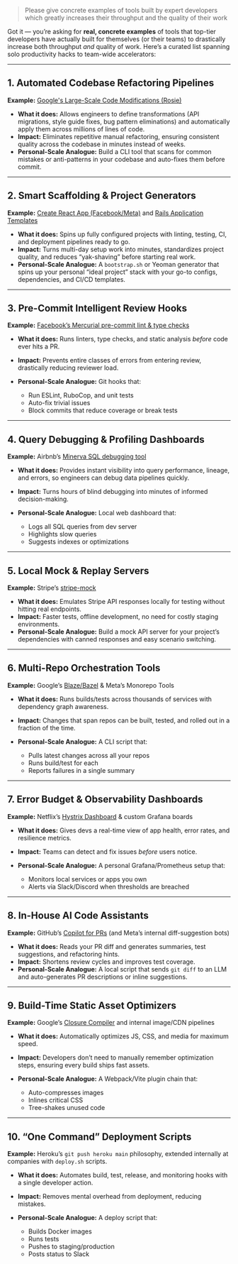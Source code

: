 > Please give concrete examples of tools built by expert developers which greatly increases their throughput and the quality of their work

Got it — you’re asking for **real, concrete examples** of tools that top-tier developers have actually built for themselves (or their teams) to drastically increase both throughput *and* quality of work.
Here’s a curated list spanning solo productivity hacks to team-wide accelerators:

---

## **1. Automated Codebase Refactoring Pipelines**

**Example:** [Google's Large-Scale Code Modifications (Rosie)](https://abseil.io/blog/20180517-rosie)

* **What it does:** Allows engineers to define transformations (API migrations, style guide fixes, bug pattern eliminations) and automatically apply them across millions of lines of code.
* **Impact:** Eliminates repetitive manual refactoring, ensuring consistent quality across the codebase in minutes instead of weeks.
* **Personal-Scale Analogue:** Build a CLI tool that scans for common mistakes or anti-patterns in your codebase and auto-fixes them before commit.

---

## **2. Smart Scaffolding & Project Generators**

**Example:** [Create React App (Facebook/Meta)](https://create-react-app.dev/) and [Rails Application Templates](https://guides.rubyonrails.org/rails_application_templates.html)

* **What it does:** Spins up fully configured projects with linting, testing, CI, and deployment pipelines ready to go.
* **Impact:** Turns multi-day setup work into minutes, standardizes project quality, and reduces “yak-shaving” before starting real work.
* **Personal-Scale Analogue:** A `bootstrap.sh` or Yeoman generator that spins up your personal “ideal project” stack with your go-to configs, dependencies, and CI/CD templates.

---

## **3. Pre-Commit Intelligent Review Hooks**

**Example:** [Facebook’s Mercurial pre-commit lint & type checks](https://engineering.fb.com/2019/03/06/developer-tools/hg/)

* **What it does:** Runs linters, type checks, and static analysis *before* code ever hits a PR.
* **Impact:** Prevents entire classes of errors from entering review, drastically reducing reviewer load.
* **Personal-Scale Analogue:** Git hooks that:

    * Run ESLint, RuboCop, and unit tests
    * Auto-fix trivial issues
    * Block commits that reduce coverage or break tests

---

## **4. Query Debugging & Profiling Dashboards**

**Example:** Airbnb’s [Minerva SQL debugging tool](https://medium.com/airbnb-engineering/minerva-metrics-platform-798d3143ef2a)

* **What it does:** Provides instant visibility into query performance, lineage, and errors, so engineers can debug data pipelines quickly.
* **Impact:** Turns hours of blind debugging into minutes of informed decision-making.
* **Personal-Scale Analogue:** Local web dashboard that:

    * Logs all SQL queries from dev server
    * Highlights slow queries
    * Suggests indexes or optimizations

---

## **5. Local Mock & Replay Servers**

**Example:** Stripe’s [stripe-mock](https://github.com/stripe/stripe-mock)

* **What it does:** Emulates Stripe API responses locally for testing without hitting real endpoints.
* **Impact:** Faster tests, offline development, no need for costly staging environments.
* **Personal-Scale Analogue:** Build a mock API server for your project’s dependencies with canned responses and easy scenario switching.

---

## **6. Multi-Repo Orchestration Tools**

**Example:** Google’s [Blaze/Bazel](https://bazel.build/) & Meta’s Monorepo Tools

* **What it does:** Runs builds/tests across thousands of services with dependency graph awareness.
* **Impact:** Changes that span repos can be built, tested, and rolled out in a fraction of the time.
* **Personal-Scale Analogue:** A CLI script that:

    * Pulls latest changes across all your repos
    * Runs build/test for each
    * Reports failures in a single summary

---

## **7. Error Budget & Observability Dashboards**

**Example:** Netflix’s [Hystrix Dashboard](https://github.com/Netflix/Hystrix/wiki/Dashboard) & custom Grafana boards

* **What it does:** Gives devs a real-time view of app health, error rates, and resilience metrics.
* **Impact:** Teams can detect and fix issues *before* users notice.
* **Personal-Scale Analogue:** A personal Grafana/Prometheus setup that:

    * Monitors local services or apps you own
    * Alerts via Slack/Discord when thresholds are breached

---

## **8. In-House AI Code Assistants**

**Example:** GitHub’s [Copilot for PRs](https://github.blog/changelog/2024-03-12-copilot-chat-and-copilot-for-pull-requests-now-generally-available/) (and Meta’s internal diff-suggestion bots)

* **What it does:** Reads your PR diff and generates summaries, test suggestions, and refactoring hints.
* **Impact:** Shortens review cycles and improves test coverage.
* **Personal-Scale Analogue:** A local script that sends `git diff` to an LLM and auto-generates PR descriptions or inline suggestions.

---

## **9. Build-Time Static Asset Optimizers**

**Example:** Google’s [Closure Compiler](https://developers.google.com/closure/compiler) and internal image/CDN pipelines

* **What it does:** Automatically optimizes JS, CSS, and media for maximum speed.
* **Impact:** Developers don’t need to manually remember optimization steps, ensuring every build ships fast assets.
* **Personal-Scale Analogue:** A Webpack/Vite plugin chain that:

    * Auto-compresses images
    * Inlines critical CSS
    * Tree-shakes unused code

---

## **10. “One Command” Deployment Scripts**

**Example:** Heroku’s `git push heroku main` philosophy, extended internally at companies with `deploy.sh` scripts.

* **What it does:** Automates build, test, release, and monitoring hooks with a single developer action.
* **Impact:** Removes mental overhead from deployment, reducing mistakes.
* **Personal-Scale Analogue:** A deploy script that:

    * Builds Docker images
    * Runs tests
    * Pushes to staging/production
    * Posts status to Slack
